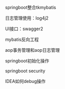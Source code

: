 springboot整合tkmybatis

日志管理使用：log4j2

UI接口：swagger2

mybatis反向工程

aop事务管理和aop日志管理

springboot初始化操作

springboot security

IDEA如何debug操作







